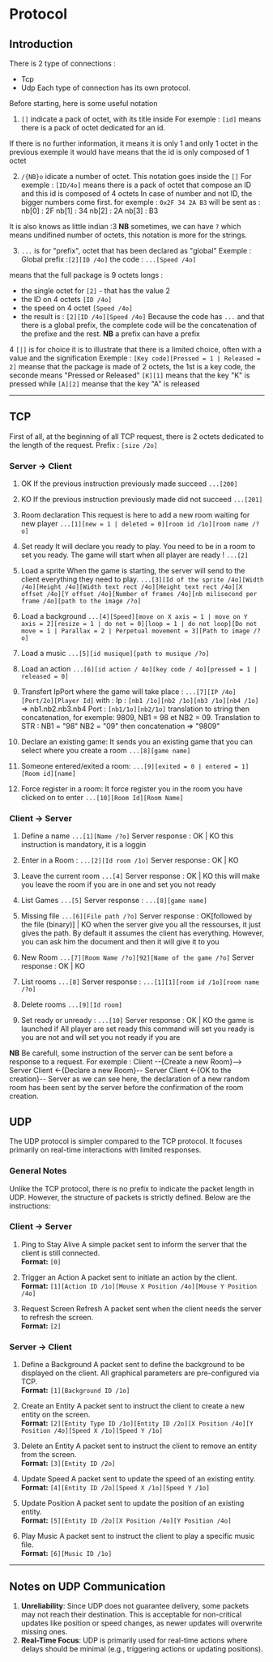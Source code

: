 # Protocol
## Introduction

There is 2 type of connections :
- Tcp
- Udp
Each type of connection has its own protocol.

Before starting, here is some useful notation
1. `[]` indicate a pack of octet, with its title inside
For exemple :
`[id]` means there is a pack of octet dedicated for an id.

If there is no further information, it means it is only 1 and only 1 octet
in the previous exemple it would have means that the id is only composed of 1 octet

2. `/{NB}o` idicate a number of octet. This notation goes inside the `[]`
For exemple :
`[ID/4o]` means there is a pack of octet that compose an ID and this id is composed of 4 octets
In case of number and not ID, the bigger numbers come first.
for exemple : `0x2F 34 2A B3` will be sent as :
nb[0] : 2F
nb[1] : 34
nb[2] : 2A
nb[3] : B3

It is also knows as little indian :3
**NB** sometimes, we can have `?` which means undifined number of octets, this notation is more for the strings.

3. `...` is for "prefix", octet that has been declared as "global"
Exemple :
Global prefix :`[2][ID /4o]`
the code : `...[Speed /4o]`

means that the full package is 9 octets longs :
- the single octet for `[2]` - that has the value 2
- the ID on 4 octets `[ID /4o]`
- the speed on 4 octet `[Speed /4o]`
- the result is : `[2][ID /4o][Speed /4o]`
Because the code has `...` and that there is a global prefix, the complete code will be the concatenation of the prefixe and the rest.
**NB** a prefix can have a prefix

4 `[|]` is for choice
it is to illustrate that there is a limited choice, often with a value and the signification
Exemple :
`[Key code][Pressed = 1 | Released = 2]`
meanse that the package is made of 2 octets, the 1st is a key code, the seconde means "Pressed or Released"
`[K][1]` means that the key "K" is pressed while `[A][2]` meanse that the key "A" is released

---

## TCP

First of all, at the beginning of all TCP request, there is 2 octets dedicated to the length of the request.
Prefix : `[size /2o]`

### Server -> Client

1. OK
If the previous instruction previously made succeed
`...[200]`

2. KO
If the previous instruction previously made did not succeed
`...[201]`

3. Room declaration
This request is here to add a new room waiting for new player
`...[1][new = 1 | deleted = 0][room id /1o][room name /?o]`

4. Set ready
It will declare you ready to play. You need to be in a room to set you ready.
The game will start when all player are ready !
`...[2]`

5. Load a sprite
When the game is starting, the server will send to the client everything they need to play.
`...[3][Id of the sprite /4o][Width /4o][Height /4o][Width text rect /4o][Height text rect /4o][X offset /4o][Y offset /4o][Number of frames /4o][nb milisecond per frame /4o][path to the image /?o]`

6. Load a background
`...[4][Speed][move on X axis = 1 | move on Y axis = 2][resize = 1 | do not = 0][loop = 1 | do not loop][Do not move = 1 | Parallax = 2 | Perpetual movement = 3][Path to image /?o]`

7. Load a music
`...[5][id musique][path to musique /?o]`

8. Load an action
`...[6][id action / 4o][key code / 4o][pressed = 1 | released = 0]`

9. Transfert IpPort where the game will take place :
`...[7][IP /4o][Port/2o][Player Id]`
with :
Ip : `[nb1 /1o][nb2 /1o][nb3 /1o][nb4 /1o]` => nb1.nb2.nb3.nb4
Port : `[nb1/1o][nb2/1o]` translation to string then concatenation, for exemple: 9809, NB1 = 98 et NB2 = 09. Translation to STR : NB1 = "98" NB2 = "09" then concatenation => "9809"

10. Declare an existing game:
It sends you an existing game that you can select where you create a room
`...[8][game name]`

11. Someone entered/exited a room:
`...[9][exited = 0 | entered = 1][Room id][name]`

12. Force register in a room:
It force register you in the room you have clicked on to enter
`...[10][Room Id][Room Name]`


### Client -> Server

1. Define a name
`...[1][Name /?o]`
Server response : OK | KO
this instruction is mandatory, it is a loggin

2. Enter in a Room :
`...[2][Id room /1o]`
Server response : OK | KO

3. Leave the current room
`...[4]`
Server response : OK | KO
this will make you leave the room if you are in one and set you not ready

4. List Games
`...[5]`
Server response : `...[8][game name]`

5. Missing file
`...[6][File path /?o]`
Server response : OK[followed by the file (binary)] | KO
when the server give you all the ressourses, it just gives the path. By default it assumes the client has everything.
However, you can ask him the document and then it will give it to you

6. New Room
`...[7][Room Name /?o][92][Name of the game /?o]`
Server response : OK | KO

7. List rooms
`...[8]`
Server response : `...[1][1][room id /1o][room name /?o]`

8. Delete rooms
`...[9][Id room]`

9. Set ready or unready :
`...[10]`
Server response : OK | KO
the game is launched if All player are set ready
this command will set you ready is you are not and will set you not ready if you are

**NB** Be carefull, some instruction of the server can be sent before a response to a request.
For exemple :
Client --{Create a new Room}--> Server
Client <-{Declare a new Room}-- Server
Client <-{OK to the creation}-- Server
as we can see here, the declaration of a new random room has been sent by the server before the confirmation of the room creation.

## UDP

The UDP protocol is simpler compared to the TCP protocol. It focuses primarily on real-time interactions with limited responses.

### General Notes
Unlike the TCP protocol, there is no prefix to indicate the packet length in UDP. However, the structure of packets is strictly defined. Below are the instructions:

### Client -> Server

1. Ping to Stay Alive
A simple packet sent to inform the server that the client is still connected.  
**Format:**
`[0]`

2. Trigger an Action
A packet sent to initiate an action by the client.  
**Format:**
`[1][Action ID /1o][Mouse X Position /4o][Mouse Y Position /4o]`

3. Request Screen Refresh
A packet sent when the client needs the server to refresh the screen.  
**Format:**
`[2]`

### Server -> Client

1. Define a Background
A packet sent to define the background to be displayed on the client. All graphical parameters are pre-configured via TCP.  
**Format:**
`[1][Background ID /1o]`

2. Create an Entity
A packet sent to instruct the client to create a new entity on the screen.  
**Format:**
`[2][Entity Type ID /1o][Entity ID /2o][X Position /4o][Y Position /4o][Speed X /1o][Speed Y /1o]`

3. Delete an Entity
A packet sent to instruct the client to remove an entity from the screen.  
**Format:**
`[3][Entity ID /2o]`

4. Update Speed
A packet sent to update the speed of an existing entity.  
**Format:**
`[4][Entity ID /2o][Speed X /1o][Speed Y /1o]`

5. Update Position
A packet sent to update the position of an existing entity.  
**Format:**
`[5][Entity ID /2o][X Position /4o][Y Position /4o]`

6. Play Music
A packet sent to instruct the client to play a specific music file.  
**Format:**
`[6][Music ID /1o]`

---

## Notes on UDP Communication

1. **Unreliability**: Since UDP does not guarantee delivery, some packets may not reach their destination. This is acceptable for non-critical updates like position or speed changes, as newer updates will overwrite missing ones.
2. **Real-Time Focus**: UDP is primarily used for real-time actions where delays should be minimal (e.g., triggering actions or updating positions).


